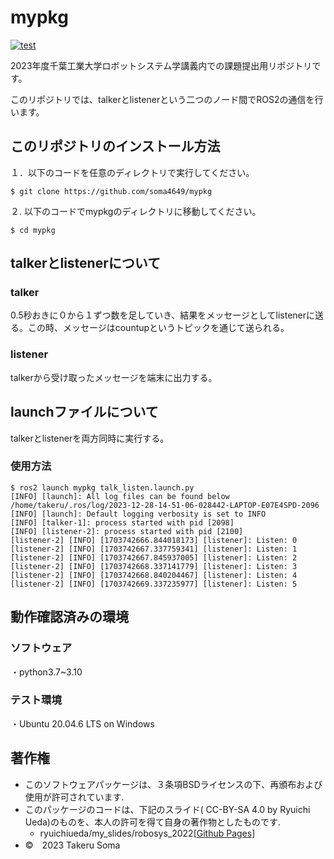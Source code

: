# mypkg

[![test](https://github.com/soma4649/mypkg/actions/workflows/test.yml/badge.svg)](https://github.com/soma4649/mypkg/actions/workflows/test.yml)

2023年度千葉工業大学ロボットシステム学講義内での課題提出用リポジトリです。


このリポジトリでは、talkerとlistenerという二つのノード間でROS2の通信を行います。

## このリポジトリのインストール方法
１．以下のコードを任意のディレクトリで実行してください。

```
$ git clone https://github.com/soma4649/mypkg
```
２. 以下のコードでmypkgのディレクトリに移動してください。

```
$ cd mypkg
```

## talkerとlistenerについて
### talker

0.5秒おきに０から１ずつ数を足していき、結果をメッセージとしてlistenerに送る。この時、メッセージはcountupというトピックを通じて送られる。

### listener

talkerから受け取ったメッセージを端末に出力する。

## launchファイルについて

talkerとlistenerを両方同時に実行する。

### 使用方法
```
$ ros2 launch mypkg talk_listen.launch.py
[INFO] [launch]: All log files can be found below /home/takeru/.ros/log/2023-12-28-14-51-06-028442-LAPTOP-E07E4SPD-2096
[INFO] [launch]: Default logging verbosity is set to INFO
[INFO] [talker-1]: process started with pid [2098]
[INFO] [listener-2]: process started with pid [2100]
[listener-2] [INFO] [1703742666.844018173] [listener]: Listen: 0
[listener-2] [INFO] [1703742667.337759341] [listener]: Listen: 1
[listener-2] [INFO] [1703742667.845937005] [listener]: Listen: 2
[listener-2] [INFO] [1703742668.337141779] [listener]: Listen: 3
[listener-2] [INFO] [1703742668.840204467] [listener]: Listen: 4
[listener-2] [INFO] [1703742669.337235977] [listener]: Listen: 5
```

## 動作確認済みの環境
### ソフトウェア
・python3.7~3.10

### テスト環境
・Ubuntu 20.04.6 LTS on Windows

## 著作権
* このソフトウェアパッケージは、３条項BSDライセンスの下、再頒布および使用が許可されています.
* このパッケージのコードは、下記のスライド( CC-BY-SA 4.0 by Ryuichi Ueda)のものを、本人の許可を得て自身の著作物としたものです.
   * ryuichiueda/my_slides/robosys_2022[[Github Pages](https://github.com/ryuichiueda/my_slides/tree/master/robosys_2022)]
* ©　2023 Takeru Soma

